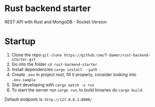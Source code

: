 # Rust backend starter

REST API with Rust and MongoDB - Rocket Version

# Startup

1. Clone the repo `git clone https://github.com/T-Damer/rust-backend-starter.git`
2. Go into the folder `cd rust-backend-starter`
3. Install dependencies `cargo install --path .`
4. Create `.env` in project root, fill it properly, consider looking into `.env.sample`
5. Start developing with `cargo watch -x run`
6. To start the server run `cargo run`, to build binaries do `cargo build`

Default endpoint is: `http://127.0.0.1:8000/`
